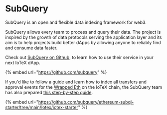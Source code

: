 # SubQuery

SubQuery is an open and flexible data indexing framework for web3.&#x20;

SubQuery allows every team to process and query their data. The project is inspired by the growth of data protocols serving the application layer and its aim is to help projects build better dApps by allowing anyone to reliably find and consume data faster.&#x20;

Check out [SubQuery on Github](https://github.com/subquery), to learn how to use their service in your next IoTeX dApp.

{% embed url="https://github.com/subquery" %}

If you'd like to follow a guide and learn how to index all transfers and approval events for the [Wrapped Eth](https://iotexscan.io/address/io1qfvgvmk6lpxkpqwlzanqx4atyzs86ryqjnfuad) on the IoTeX chain, the SubQuery team has also prepared [this step-by-step guide](https://github.com/subquery/ethereum-subql-starter/tree/main/Iotex/iotex-starter).&#x20;

{% embed url="https://github.com/subquery/ethereum-subql-starter/tree/main/Iotex/iotex-starter" %}

